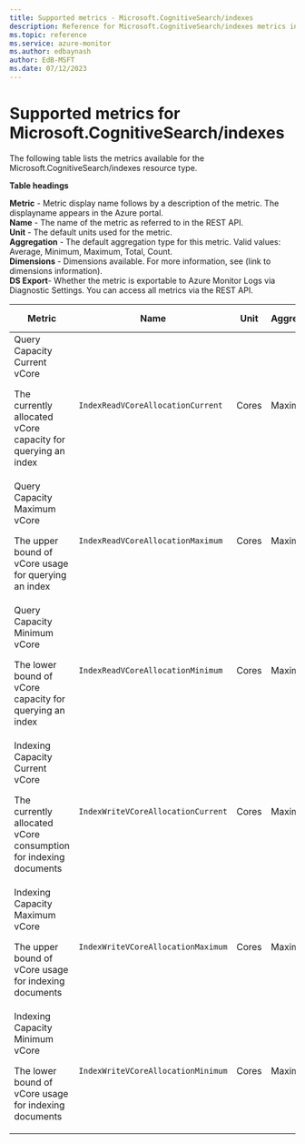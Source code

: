 ```yaml
---
title: Supported metrics - Microsoft.CognitiveSearch/indexes
description: Reference for Microsoft.CognitiveSearch/indexes metrics in Azure Monitor.
ms.topic: reference
ms.service: azure-monitor
ms.author: edbaynash
author: EdB-MSFT
ms.date: 07/12/2023
---
```

# Supported metrics for Microsoft.CognitiveSearch/indexes  
<!-- Data source : naam-->


The following table lists the metrics available for the Microsoft.CognitiveSearch/indexes resource type.

  

**Table headings**
  
**Metric** - Metric display name follows by a description of the metric. The displayname appears in the Azure portal.  
**Name** - The name of the metric as referred to in the REST API.  
**Unit** - The default units used for the metric.  
**Aggregation** - The default aggregation type for this metric. Valid values: Average, Minimum, Maximum, Total, Count.  
**Dimensions** - Dimensions available. For more information, see (link to dimensions information).  
**DS Export**- Whether the metric is exportable to Azure Monitor Logs via Diagnostic Settings.  You can access all metrics via the REST API.  
  
  
|Metric|Name|Unit|Aggregation|Dimensions|DS Export|
|---|---|---|---|---|---|
|Query Capacity Current vCore<p><p>The currently allocated vCore capacity for querying an index |`IndexReadVCoreAllocationCurrent` |Cores |Maximum |IndexSin |No|
|Query Capacity Maximum vCore<p><p>The upper bound of vCore usage for querying an index |`IndexReadVCoreAllocationMaximum` |Cores |Maximum |IndexSin |No|
|Query Capacity Minimum vCore<p><p>The lower bound of vCore capacity for querying an index |`IndexReadVCoreAllocationMinimum` |Cores |Maximum |IndexSin |No|
|Indexing Capacity Current vCore<p><p>The currently allocated vCore consumption for indexing documents |`IndexWriteVCoreAllocationCurrent` |Cores |Maximum |IndexSin |No|
|Indexing Capacity Maximum vCore<p><p>The upper bound of vCore usage for indexing documents |`IndexWriteVCoreAllocationMaximum` |Cores |Maximum |IndexSin |No|
|Indexing Capacity Minimum vCore<p><p>The lower bound of vCore usage for indexing documents |`IndexWriteVCoreAllocationMinimum` |Cores |Maximum |IndexSin |No|


<!--Gen Date:  Wed Jul 12 2023 17:59:09 GMT+0300 (Israel Daylight Time)-->